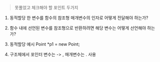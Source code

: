 > 못풀었고 체크해야 할 포인트 두가지

1. 동적할당 한 변수를 함수의 참조형 매개변수의 인자로 어떻게 전달해야 하는가?
2. 함수 내에 선언된 변수를 참조형으로 반환하려면 해당 변수는 어떻게 선언해야 하는가?

3. 동적할당 예시 Point *p1 = new Point;
4. 구조체에서 포인터 변수는 -> , 매개변수는 . 사용